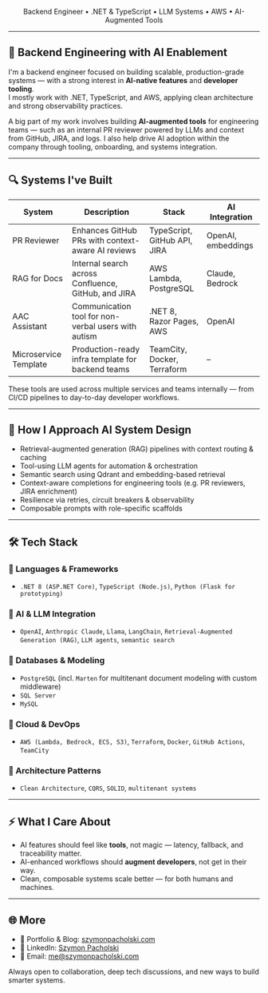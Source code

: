 <p align="center">
  Backend Engineer • .NET & TypeScript • LLM Systems • AWS • AI-Augmented Tools
</p>

---

## 🧠 Backend Engineering with AI Enablement

I'm a backend engineer focused on building scalable, production-grade systems — with a strong interest in **AI-native features** and **developer tooling**.  
I mostly work with .NET, TypeScript, and AWS, applying clean architecture and strong observability practices.

A big part of my work involves building **AI-augmented tools** for engineering teams — such as an internal PR reviewer powered by LLMs and context from GitHub, JIRA, and logs. I also help drive AI adoption within the company through tooling, onboarding, and systems integration.

---

## 🔍 Systems I've Built

| System | Description | Stack | AI Integration |
|--------|-------------|-------|----------------|
| PR Reviewer | Enhances GitHub PRs with context-aware AI reviews | TypeScript, GitHub API, JIRA | OpenAI, embeddings |
| RAG for Docs | Internal search across Confluence, GitHub, and JIRA | AWS Lambda, PostgreSQL | Claude, Bedrock |
| AAC Assistant | Communication tool for non-verbal users with autism | .NET 8, Razor Pages, AWS | OpenAI |
| Microservice Template | Production-ready infra template for backend teams | TeamCity, Docker, Terraform | – |

These tools are used across multiple services and teams internally — from CI/CD pipelines to day-to-day developer workflows.

---

## 🧠 How I Approach AI System Design

- Retrieval-augmented generation (RAG) pipelines with context routing & caching  
- Tool-using LLM agents for automation & orchestration  
- Semantic search using Qdrant and embedding-based retrieval  
- Context-aware completions for engineering tools (e.g. PR reviewers, JIRA enrichment)  
- Resilience via retries, circuit breakers & observability  
- Composable prompts with role-specific scaffolds

---

## 🛠 Tech Stack

### 🔹 Languages & Frameworks
- `.NET 8 (ASP.NET Core)`, `TypeScript (Node.js)`, `Python (Flask for prototyping)`

### 🔹 AI & LLM Integration
- `OpenAI`, `Anthropic Claude`, `Llama`, `LangChain`, `Retrieval-Augmented Generation (RAG)`, `LLM agents`, `semantic search`

### 🔹 Databases & Modeling
- `PostgreSQL` (incl. `Marten` for multitenant document modeling with custom middleware)  
- `SQL Server`  
- `MySQL`

### 🔹 Cloud & DevOps
- `AWS (Lambda, Bedrock, ECS, S3)`, `Terraform`, `Docker`, `GitHub Actions`, `TeamCity`

### 🔹 Architecture Patterns
- `Clean Architecture`, `CQRS`, `SOLID`, `multitenant systems`

---

## ⚡ What I Care About

- AI features should feel like **tools**, not magic — latency, fallback, and traceability matter.
- AI-enhanced workflows should **augment developers**, not get in their way.
- Clean, composable systems scale better — for both humans and machines.

---

## 🌐 More

- 💼 Portfolio & Blog: [szymonpacholski.com](https://szymonpacholski.com)
- 🔗 LinkedIn: [Szymon Pacholski](https://www.linkedin.com/in/szymonpacholski/)
- 📧 Email: me@szymonpacholski.com

Always open to collaboration, deep tech discussions, and new ways to build smarter systems.
